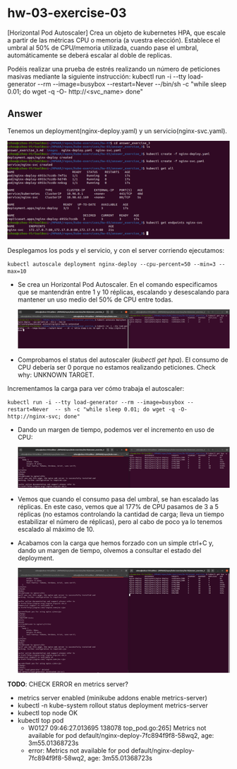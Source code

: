 # hw-03-exercise-03

[Horizontal Pod Autoscaler] Crea un objeto de kubernetes HPA, que escale a partir de las métricas CPU o memoria (a vuestra elección). Establece el umbral al 50% de CPU/memoria utilizada, cuando pase el umbral, automáticamente se deberá escalar al doble de replicas.

Podéis realizar una prueba de estrés realizando un número de peticiones masivas mediante la siguiente instrucción:
kubectl run -i --tty load-generator --rm --image=busybox --restart=Never --/bin/sh -c "while sleep 0.01; do wget -q -O- http://&lt;svc_name&gt; done"

## Answer

Tenemos un deployment(nginx-deploy.yaml) y un servicio(nginx-svc.yaml). 

![image](./images/screenshot_1.png)

Desplegamos los pods y el servicio, y con el server corriendo ejecutamos:
~~~
kubectl autoscale deployment nginx-deploy --cpu-percent=50 --min=3 --max=10
~~~
- Se crea un Horizontal Pod Autoscaler. En el comando especificamos que se mantendrán entre 1 y 10 réplicas, escalando y desescalando para mantener un uso medio del 50% de CPU entre todas.

    ![image](./images/screenshot_2.png)

- Comprobamos el status del autoscaler (_kubectl get hpa_). El consumo de CPU debería ser 0 porque no estamos realizando peticiones. Check why: UNKNOWN TARGET.

Incrementamos la carga para ver cómo trabaja el autoscaler:
~~~
kubectl run -i --tty load-generator --rm --image=busybox --restart=Never  -- sh -c "while sleep 0.01; do wget -q -O- http://nginx-svc; done"
~~~
- Dando un margen de tiempo, podemos ver el incremento en uso de CPU:

    ![image](./images/screenshot_3.png)

- Vemos que cuando el consumo pasa del umbral, se han escalado las réplicas. En este caso, vemos que al 177% de CPU pasamos de 3 a 5 réplicas (no estamos controlando la cantidad de carga; lleva un tiempo estabilizar el número de réplicas), pero al cabo de poco ya lo tenemos escalado al máximo de 10. 

- Acabamos con la carga que hemos forzado con un simple ctrl+C y, dando un margen de tiempo, olvemos a consultar el estado del deployment. 

    ![image](./images/screenshot_4.png)

**TODO**: CHECK ERROR en metrics server?
- metrics server enabled (minikube addons enable metrics-server)
- kubectl -n kube-system rollout status deployment metrics-server
- kubectl top node OK
- kubectl top pod
    - W0127 09:46:27.013695  138078 top_pod.go:265] Metrics not available for pod default/nginx-deploy-7fc894f9f8-58wq2, age: 3m55.01368723s
    - error: Metrics not available for pod default/nginx-deploy-7fc894f9f8-58wq2, age: 3m55.01368723s
